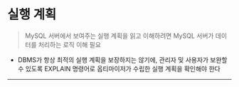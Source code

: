 # 실행 계획
> MySQL 서버에서 보여주는 실행 계획을 읽고 이해하려면 MySQL 서버가 데이터를 처리하는 로직 이해 필요
* DBMS가 항상 최적의 실행 계획을 보장하지는 않기에, 관리자 및 사용자가 보완할 수 있도록 EXPLAIN 명령어로 옵티마이저가 수립한 실행 계획을 확인해야 한다

<hr>
<br>

